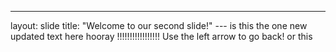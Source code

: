 ---
layout: slide
title: "Welcome to our second slide!"
--- is this the one
new updated text here hooray !!!!!!!!!!!!!!!!!
Use the left arrow to go back! or this 
